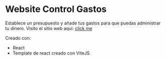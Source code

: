 # Website Control Gastos

Establece un presupuesto y  añade tus gastos para que puedas administrar tu dinero.
Visito el sitio web aqui: [click me](https://control-gastos-frankz.netlify.app/ "click me")

Creado con:
- React
- Template de react creado con ViteJS
